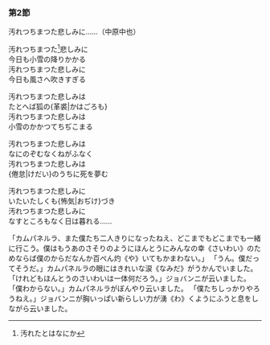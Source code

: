      
### 第2節

汚れつちまつた悲しみに……（中原中也）

汚れつちまつた[^1]悲しみに<br>
今日も小雪の降りかかる<br>
汚れつちまつた悲しみに<br>
今日も風さへ吹きすぎる<br>

[^1]: 汚れたとはなにか

汚れつちまつた悲しみは<br>
たとへば狐の{革裘|かはごろも}<br>
汚れつちまつた悲しみは<br>
小雪のかかつてちぢこまる<br>

汚れつちまつた悲しみは<br>
なにのぞむなくねがふなく<br>
汚れつちまつた悲しみは<br>
{倦怠|けだい}のうちに死を夢む<br>

汚れつちまつた悲しみに<br>
いたいたしくも{怖気|おぢけ}づき<br>
汚れつちまつた悲しみに<br>
なすところもなく日は暮れる……<br>


「カムパネルラ、また僕たち二人きりになったねえ、どこまでもどこまでも一緒に行こう。僕はもうあのさそりのようにほんとうにみんなの幸《さいわい》のためならば僕のからだなんか百ぺん灼《や》いてもかまわない。」
「うん。僕だってそうだ。」カムパネルラの眼にはきれいな涙《なみだ》がうかんでいました。
「けれどもほんとうのさいわいは一体何だろう。」ジョバンニが云いました。
「僕わからない。」カムパネルラがぼんやり云いました。
「僕たちしっかりやろうねえ。」ジョバンニが胸いっぱい新らしい力が湧《わ》くようにふうと息をしながら云いました。